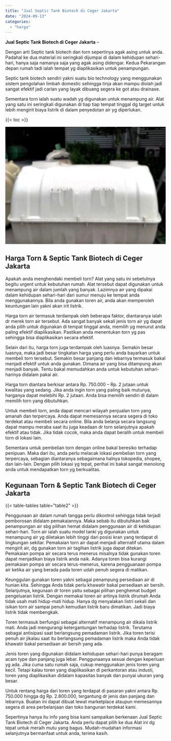 ```yaml
---
title: "Jual Septic Tank Biotech di Ceger Jakarta"
date: "2024-09-13"
categories: 
  - "harga"
---
```


**Jual Septic Tank Biotech di Ceger Jakarta** –

Dengan arti Septic tank biotech dan torn sepertinya agak asing untuk anda. Padahal ke dua material ini seringkali dijumpai di dalam kehidupan sehari-hari, hanya saja namanya saja yang agak asing didengar. Kedua Pekarangan depan rumah tadi ialah tempat yg diaplikasikan untuk penampungan.

Septic tank biotech sendiri yakni suatu bio technology yang menggunakan sistem pengolahan limbah domestic sehingga tinja akan mampu diolah jadi sangat efektif jadi carian yang layak dibuang segera ke got atau drainase.

Sementara torn ialah suatu wadah yg digunakan untuk menampung air. Alat yang satu ini seringkali digunakan di tiap tiap tempat tinggal dg target untuk lebih mengirit biaya listrik di dalam penyedotan air yg diperlukan.

{{< toc >}}

![Jual Septic Tank Biotech di Ceger Jakarta](/images/jual-bio-septictank-40.png)

## Harga Torn & Septic Tank Biotech di Ceger Jakarta

Apakah anda menghendaki membeli torn? Alat yang satu ini sebetulnya begitu urgent untuk kebutuhan rumah. Alat tersebut dapat digunakan untuk menampung air dalam jumlah yang banyak. Lazimnya air yang dipakai dalam kehidupan sehari-hari dari sumur menuju ke tempat anda menggunakannya. Bila anda gunakan toren air, anda akan memperoleh keuntungan lain yakni akan irit listrik.

Harga torn air termasuk terdampak oleh beberapa faktor, diantaranya ialah dr merek torn air tersebut. Ada sangat banyak sekali jenis torn air yg dapat anda pilih untuk digunakan di tempat tinggal anda, memilih yg menurut anda paling efektif diaplikasikan. Pastikan anda menentukan torn yg pas sehingga bisa diaplikasikan secara efektif.

Selain dari itu, harga torn juga terdampak oleh luasnya. Semakin besar luasnya, maka jadi besar tingkatan harga yang perlu anda bayarkan untuk membeli torn tersebut. Semakin besar panjang dan lebarnya termasuk bakal menjadi efektif untuk anda gunakan. Dimana air yang bisa ditampung akan menjadi banyak. Tentu bakal memudahkan anda untuk kebutuhan sehari-harinya didalam pakai air.

Harga torn diantara berkisar antara Rp. 750.000 – Rp. 2 jutaan untuk kwalitas yang sedang. Jika anda ingin torn yang paling baik mutunya, harganya dapat melebihi Rp. 2 jutaan. Anda bisa memilih sendiri di dalam memilih torn yang dibutuhkan.

Untuk membeli torn, anda dapat mencari wilayah penjualan torn yang amanah dan terpercaya. Anda dapat memesannya secara segera di toko terdekat atau membeli secara online. Bila anda belanja secara langsung dapat mampu meraba saat itu juga keadaan dr torn selanjutnya apakah efektif atau tidak. Jika tidak cocok, maka anda dapat beralih untuk membeli torn di lokasi lain.

Sementara untuk pembelian torn dengan online bakal beresiko terhadap penipuan. Maka dari itu, anda perlu melacak lokasi pembelian torn yang terpercaya, sebagian diantaranya sebagaimana halnya tokopedia, shopee, dan lain-lain. Dengan pilih lokasi yg tepat, perihal ini bakal sangat menolong anda untuk mendapatkan torn yg berkualitas.

## Kegunaan Torn & Septic Tank Biotech di Ceger Jakarta

{{< table-tables table="table2" >}}

Penggunaan air dalam rumah tangga perlu dikontrol sehingga tidak terjadi pemborosan didalam pemakaiannya. Maka sebab itu dibutuhkan bak penampungan air sbg pilihan hemat didalam penggunaan air di kehidupan sehari-hari. Torn air ialah suatu model tanki yg digunakan untuk menampung air yg diletakan lebih tinggi dari posisi kran yang terdapat di lingkungan sekitar. Pemakaian torn air dapat menjadi alternatif utama dalam mengirit air, dg gunakan torn air tagihan listrik juga dapat ditekan. Pemakaian pompa air secara terus menerus misalnya tidak gunakan toren dapat menjadikan biaya listrik anda naik. Adanya toren bisa kurangi pemakaian pompa air secara terus-menerus, karena pengguanaan pompa air ketika air yang berada pada toren udah penuh segera di matikan.

Keunggulan gunakan toren yakni sebagai penampung persediaan air di hunian kita. Sehingga Anda tidak perlu khawatir bakal persediaan air bersih. Selanjutnya, kegunaan dr toren yaitu sebagai pilihan penghemat budget pengeluaran listrik. Dengan memakai toren air artinya listrik dirumah Anda tidak usah mati hidup-mati hidup. Hanya dg menyalakan listri sekali dan isikan torn air sampai penuh kemudian listrik baru dimatikan. Jadi biaya listrik tidak membengkak.

Toren termasuk berfungsi sebagai alternatif menampung air dikala listrik mati. Anda jadi mengurangi ketergantungan terhadap listrik. Terutama sebagai antisipasi saat berlangsung pemadaman listrik. Jika toren terisi penuh air jikalau saat itu berlangsung pemadaman listrik maka Anda tidak khawatir bakal persediaan air bersih yang ada.

Jenis toren yang digunakan didalam kehidupan sehari-hari punya beragam acam type dan panjang juga lebar. Penggunaanya sesuai dengan keperluan yg ada. Jika cuma satu rumah saja, cukup menggunakan jenis toren yang kecil. Tetapi kalau toren yang diaplikasikan di perkantoran atau industi, toren yang diaplikasikan didalam kapasitas banyak dan punyai ukuran yang besar.

Untuk rentang harga dari toren yang terdapat di pasaran yakni antara Rp. 750.000 hingga dg Rp. 2.800.000, tergantung dr jenis dan panjang dan lebarnya. Buatan ini dapat dibuat lewat marketplace ataupun memesannya segera di area perbelanjaan dan toko bangunan terdekat kami.

Sepertinya hanya itu info yang bisa kami sampaikan berkenaan Jual Septic Tank Biotech di Ceger Jakarta. Anda perlu dapat pilih ke dua Alat ini dg tepat untuk meraih mutu yang bagus. Mudah-mudahan informasi selanjutnya bermanfaat untuk anda, terima kasih.
